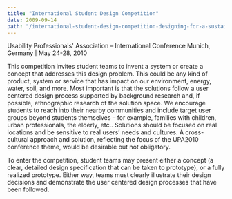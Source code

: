 ```yaml
---
title: "International Student Design Competition"
date: 2009-09-14
path: "/international-student-design-competition-designing-for-a-sustainable-world"
---
```


Usability Professionals' Association – International Conference Munich, Germany | May 24-28, 2010

This competition invites student teams to invent a system or create a concept that addresses this design problem. This could be any kind of product, system or service that has impact on our environment, energy, water, soil, and more. Most important is that the solutions follow a user centered design process supported by background research and, if possible, ethnographic research of the solution space. We encourage students to reach into their nearby communities and include target user groups beyond students themselves – for example, families with children, urban professionals, the elderly, etc.. Solutions should be focused on real locations and be sensitive to real users’ needs and cultures. A cross-cultural approach and solution, reflecting the focus of the UPA2010 conference theme, would be desirable but not obligatory.

To enter the competition, student teams may present either a concept (a clear, detailed design specification that can be taken to prototype), or a fully realized prototype. Either way, teams must clearly illustrate their design decisions and demonstrate the user centered design processes that have been followed.
